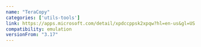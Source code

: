 ```yaml
---
name: "TeraCopy"
categories: ['utils-tools']
link: https://apps.microsoft.com/detail/xpdccppsk2xpqw?hl=en-us&gl=US
compatibility: emulation
versionFrom: "3.17"
---
```


